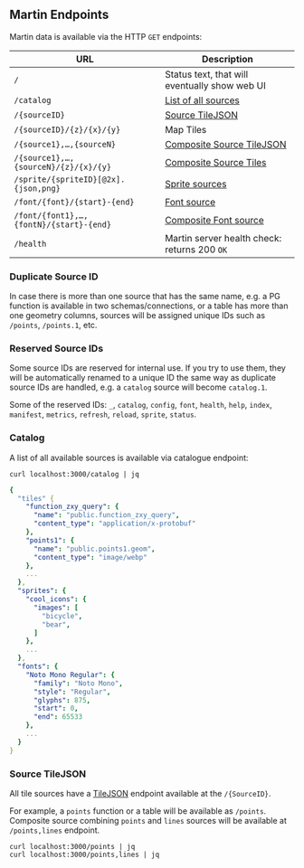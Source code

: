 ## Martin Endpoints

Martin data is available via the HTTP `GET` endpoints:

| URL                                     | Description                                  |
|-----------------------------------------|----------------------------------------------|
| `/`                                     | Status text, that will eventually show web UI |
| `/catalog`                              | [List of all sources](#catalog)              |
| `/{sourceID}`                           | [Source TileJSON](#source-tilejson)          |
| `/{sourceID}/{z}/{x}/{y}`               | Map Tiles                                    |
| `/{source1},…,{sourceN}`                | [Composite Source TileJSON](#source-tilejson) |
| `/{source1},…,{sourceN}/{z}/{x}/{y}`    | [Composite Source Tiles](sources-composite.md)  |
| `/sprite/{spriteID}[@2x].{json,png}`    | [Sprite sources](sources-spritess.md)     |
| `/font/{font}/{start}-{end}`            | [Font source](sources-fonts.md)           |
| `/font/{font1},…,{fontN}/{start}-{end}` | [Composite Font source](sources-fonts.md) |
| `/health`                               | Martin server health check: returns 200 `OK` |

### Duplicate Source ID
In case there is more than one source that has the same name, e.g. a PG function is available in two schemas/connections, or a table has more than one geometry columns, sources will be assigned unique IDs such as `/points`, `/points.1`, etc.

### Reserved Source IDs
Some source IDs are reserved for internal use. If you try to use them, they will be automatically renamed to a unique ID the same way as duplicate source IDs are handled, e.g. a `catalog` source will become `catalog.1`.

Some of the reserved IDs: `_`, `catalog`, `config`, `font`, `health`, `help`, `index`, `manifest`, `metrics`, `refresh`,
`reload`, `sprite`, `status`.

### Catalog

A list of all available sources is available via catalogue endpoint:

```shell
curl localhost:3000/catalog | jq
```

```yaml
{
  "tiles" {
    "function_zxy_query": {
      "name": "public.function_zxy_query",
      "content_type": "application/x-protobuf"
    },
    "points1": {
      "name": "public.points1.geom",
      "content_type": "image/webp"
    },
    ...
  },
  "sprites": {
    "cool_icons": {
      "images": [
        "bicycle",
        "bear",
      ]
    },
    ...
  },
  "fonts": {
    "Noto Mono Regular": {
      "family": "Noto Mono",
      "style": "Regular",
      "glyphs": 875,
      "start": 0,
      "end": 65533
    },
    ...
  }
}
```

### Source TileJSON

All tile sources have a [TileJSON](https://github.com/mapbox/tilejson-spec) endpoint available at the `/{SourceID}`.

For example, a `points` function or a table will be available as `/points`. Composite source combining `points` and `lines` sources will be available at `/points,lines` endpoint.

```shell
curl localhost:3000/points | jq
curl localhost:3000/points,lines | jq
```
